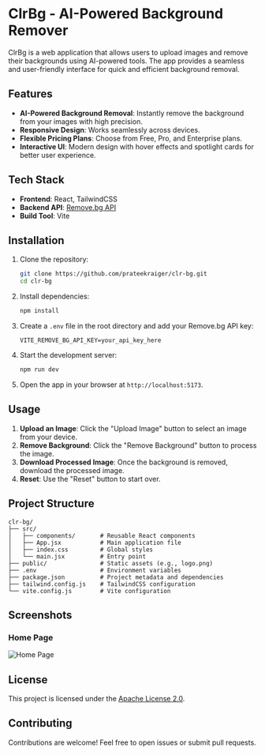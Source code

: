 # ClrBg - AI-Powered Background Remover

ClrBg is a web application that allows users to upload images and remove their backgrounds using AI-powered tools. The app provides a seamless and user-friendly interface for quick and efficient background removal.

## Features

- **AI-Powered Background Removal**: Instantly remove the background from your images with high precision.
- **Responsive Design**: Works seamlessly across devices.
- **Flexible Pricing Plans**: Choose from Free, Pro, and Enterprise plans.
- **Interactive UI**: Modern design with hover effects and spotlight cards for better user experience.

## Tech Stack

- **Frontend**: React, TailwindCSS 
- **Backend API**: [Remove.bg API](https://www.remove.bg/api)
- **Build Tool**: Vite

## Installation

1. Clone the repository:
   ```bash
   git clone https://github.com/prateekraiger/clr-bg.git
   cd clr-bg
   ```

2. Install dependencies:
   ```bash
   npm install
   ```

3. Create a `.env` file in the root directory and add your Remove.bg API key:
   ```env
   VITE_REMOVE_BG_API_KEY=your_api_key_here
   ```

4. Start the development server:
   ```bash
   npm run dev
   ```

5. Open the app in your browser at `http://localhost:5173`.

## Usage

1. **Upload an Image**: Click the "Upload Image" button to select an image from your device.
2. **Remove Background**: Click the "Remove Background" button to process the image.
3. **Download Processed Image**: Once the background is removed, download the processed image.
4. **Reset**: Use the "Reset" button to start over.

## Project Structure

```
clr-bg/
├── src/
│   ├── components/       # Reusable React components
│   ├── App.jsx           # Main application file
│   ├── index.css         # Global styles
│   └── main.jsx          # Entry point
├── public/               # Static assets (e.g., logo.png)
├── .env                  # Environment variables
├── package.json          # Project metadata and dependencies
├── tailwind.config.js    # TailwindCSS configuration
└── vite.config.js        # Vite configuration
```
 
## Screenshots 

### Home Page
![Home Page](https://via.placeholder.com/800x400?text=Home+Page)



## License

This project is licensed under the [Apache License 2.0](LICENSE).

## Contributing

Contributions are welcome! Feel free to open issues or submit pull requests.
